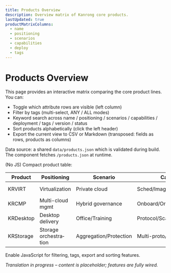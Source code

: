 ```yaml
---
title: Products Overview
description: Overview matrix of Kanrong core products.
lastUpdated: true
productMatrixColumns:
  - name
  - positioning
  - scenarios
  - capabilities
  - deploy
  - tags
---
```


# Products Overview

<div class="page-updated"><Updated /></div>

This page provides an interactive matrix comparing the core product lines. You can:

- Toggle which attribute rows are visible (left column)
- Filter by tags (multi-select, ANY / ALL modes)
- Keyword search across name / positioning / scenarios / capabilities / deployment / tags / version / status
- Sort products alphabetically (click the left header)
- Export the current view to CSV or Markdown (transposed: fields as rows, products as columns)

Data source: a shared `data/products.json` which is validated during build. The component fetches `/products.json` at runtime.

<!-- PRODUCT_MATRIX_EN_START -->
<ProductMatrix lang="en" :columns="['name','positioning','scenarios','capabilities','deploy','tags']" />
<!-- PRODUCT_MATRIX_EN_END -->

<noscript>
<div class="pm-noscript">
<p>(No JS) Compact product table:</p>
<table>
  <thead>
    <tr>
      <th>Product</th><th>Positioning</th><th>Scenario</th><th>Capability</th><th>Deploy</th>
    </tr>
  </thead>
  <tbody>
    <tr><td>KRVIRT</td><td>Virtualization</td><td>Private cloud</td><td>Sched/Image/Net/Storage</td><td>Standalone/With KRCMP</td></tr>
    <tr><td>KRCMP</td><td>Multi-cloud mgmt</td><td>Hybrid governance</td><td>Onboard/Orchestr/Quota/Mon</td><td>Control plane</td></tr>
    <tr><td>KRDesktop</td><td>Desktop delivery</td><td>Office/Training</td><td>Protocol/Scaling/Policy</td><td>On virtualization</td></tr>
    <tr><td>KRStorage</td><td>Storage orchestration</td><td>Aggregation/Protection</td><td>Multi-proto/Metrics/Snapshot</td><td>Standalone/Embedded</td></tr>
  </tbody>
</table>
<p>Enable JavaScript for filtering, tags, export and sorting features.</p>
</div>
</noscript>

_Translation in progress – content is placeholder; features are fully wired._
